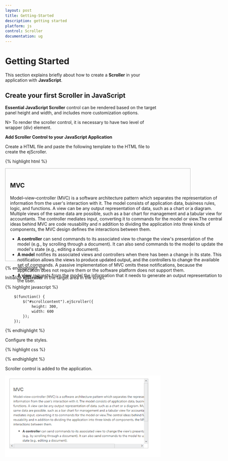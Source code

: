 ```yaml
---
layout: post
title: Getting-Started
description: getting started
platform: js
control: Scroller
documentation: ug
---
```


# Getting Started

This section explains briefly about how to create a **Scroller** in your application with **JavaScript**.

## Create your first Scroller in JavaScript

**Essential JavaScript Scroller** control can be rendered based on the target panel height and width, and includes more customization options.

N> To render the scroller control, it is necessary to have two level of wrapper (div) element.

**Add Scroller Control to your JavaScript Application**

Create a HTML file and paste the following template to the HTML file to create the ejScroller.

{% highlight html %}

<!DOCTYPE html>
<html>
   <head>
      <title>Getting Started Essential JS</title>
      <!-- Style sheet for default theme (flat azure) -->
      <link href="http://cdn.syncfusion.com/{{ site.releaseversion }}/js/web/flat-azure/ej.web.all.min.css" rel="stylesheet" />
      <!--Scripts-->
      <script src="http://cdn.syncfusion.com/js/assets/external/jquery-1.10.2.min.js"></script>
      <script src="http://cdn.syncfusion.com/{{ site.releaseversion }}/js/web/ej.web.all.min.js"></script>
      <!--Add custom scripts here -->
   </head>
   <body>
      <div class="content-container-fluid">
         <div class="row">
            <div class="cols-sample-area">
               <div class="control">
                  <div id="scrollcontent"> <!--first leval wraper div element -->
                        <div class="sampleContent"><!--second leval wraper div element -->
                           <h3 style="font-size: 20px;">MVC</h3>
                           <div>
                              <p>Model–view–controller (MVC) is a software architecture pattern which separates the
                                 representation of information from the user's interaction with it.
                                 The model consists of application data, business rules, logic, and functions. A view can be any
                                 output representation of data, such as a chart or a diagram. Multiple views of the same data 
                                 are possible, such as a bar chart for management and a tabular view for accountants. 
                                 The controller mediates input, converting it to commands for the model or view.The central 
                                 ideas behind MVC are code reusability and n addition to dividing the application into three 
                                 kinds of components, the MVC design defines the interactions between them.
                              </p>
                              <ul>
                                 <li>
                                    <b>A controller </b>can send commands to its associated view to change the view's presentation of the model (e.g., by scrolling through a document). 
                                    It can also send commands to the model to update the model's state (e.g., editing a document).
                                 </li>
                                 <li>
                                    <b>A model</b> notifies its associated views and controllers when there has been a change in its state. This notification allows the views to produce updated output, and the controllers to change the available set of commands. 
                                    A passive implementation of MVC omits these notifications, because the application does not require them or the software platform does not support them.
                                 </li>
                                 <li>
                                    <b>A view</b> requests from the model the information that it needs to generate an output representation to the user.
                                 </li>
                              </ul>
                           </div>
                        </div>
                  </div>
               </div>
            </div>
         </div>
      </div>
   </body>
</html>  

{% endhighlight %}



Initialize **ejScroller** in the target area in the script.

{% highlight javascript %}

        $(function() {
            $("#scrollcontent").ejScroller({
                height: 300,
                width: 600
            });
        });
        
{% endhighlight %}



Configure the styles.

{% highlight css %}
    
<style type="text/css">
        .control {
            border: 1px solid #bbbcbb;
            width: 600px;
            margin: 0 auto;
            height: 300px;
        }
        .sampleContent {
            width: 700px;
            padding:15px;
        }
</style>

{% endhighlight %}



Scroller control is added to the application. 

![](/js/Scroller/Getting-Started_images/Getting-Started_img1.png)

